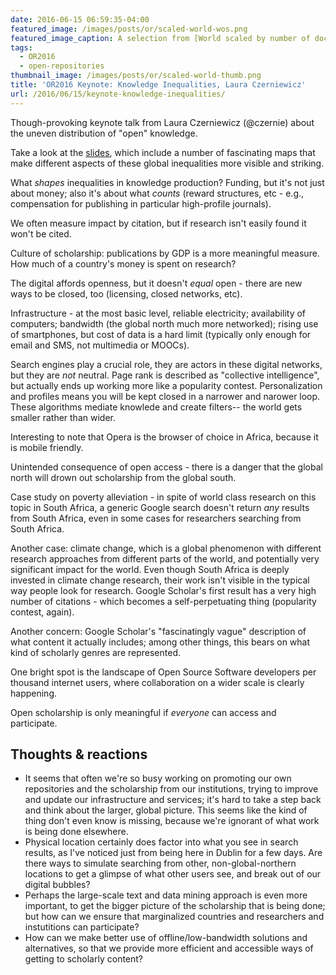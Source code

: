 ```yaml
---
date: 2016-06-15 06:59:35-04:00
featured_image: /images/posts/or/scaled-world-wos.png
featured_image_caption: A selection from [World scaled by number of documents in Web of Science by Authors Living There](http://jalperin.github.io/d3-cartogram/), a [d3.js](http://d3js.org) visualization by Juan Pablo Alperin
tags:
  - OR2016
  - open-repositories
thumbnail_image: /images/posts/or/scaled-world-thumb.png
title: 'OR2016 Keynote: Knowledge Inequalities, Laura Czerniewicz'
url: /2016/06/15/keynote-knowledge-inequalities/
---
```



Though-provoking keynote talk from Laura Czerniewicz (@czernie) about the uneven distribution of "open" knowledge.

Take a look at the [slides](http://www.slideshare.net/laura_Cz/laura-czerniewicz-open-repositories-conference-2016-dublin), which include a number of fascinating maps that make different aspects of these global inequalities more visible and striking.

What *shapes* inequalities in knowledge production?  Funding, but it's not just about money; also it's about what *counts* (reward structures, etc - e.g., compensation for publishing in particular high-profile journals).

We often measure impact by citation, but if research isn't easily found it won't be cited.

Culture of scholarship: publications by GDP is a more meaningful measure.  How much of a country's money is spent on research?

The digital affords openness, but it doesn't *equal* open - there are new ways to be closed, too (licensing, closed networks, etc).

Infrastructure - at the most basic level, reliable electricity; availability of computers; bandwidth (the global north much more networked); rising use of smartphones, but cost of data is a hard limit (typically only enough for email and SMS, not multimedia or MOOCs).

Search engines play a crucial role, they are actors in these digital networks, but they are *not* neutral.  Page rank is described as "collective intelligence", but actually ends up working more like a popularity contest.  Personalization and profiles means you will be kept closed in a narrower and narower loop.  These algorithms mediate knowlede and create filters-- the world gets smaller rather than wider.

Interesting to note that Opera is the browser of choice in Africa, because it is mobile friendly.

Unintended consequence of open access - there is a danger that the global north will drown out scholarship from the global south.

Case study on poverty alleviation - in spite of world class research on this topic in South Africa, a generic Google search doesn't return *any* results from South Africa, even in some cases for researchers searching from South Africa.

Another case: climate change, which is a global phenomenon with different research approaches from different parts of the world, and potentially very significant impact for the world.  Even though South Africa is deeply invested in climate change research, their work isn't visible in the typical way people look for research.  Google Scholar's first result has a very high number of citations - which becomes a self-perpetuating thing (popularity contest, again).

Another concern: Google Scholar's "fascinatingly vague" description of what content it actually includes; among other things, this bears on what kind of scholarly genres are represented.

One bright spot is the landscape of Open Source Software developers per thousand internet users, where collaboration on a wider scale is clearly happening.

Open scholarship is only meaningful if *everyone* can access and participate.

## Thoughts & reactions

 - It seems that often we're so busy working on promoting our own repositories and the scholarship from our institutions, trying to improve and update our infrastructure and services; it's hard to take a step back and think about the larger, global picture.    This seems like the kind of thing don't even know is missing, because we're ignorant of what work is being done elsewhere.
 - Physical location certainly does factor into what you see in search results, as I've noticed just from being here in Dublin for a few days.  Are there ways to simulate searching from other, non-global-northern locations to get a glimpse of what other users see, and break out of our digital bubbles?
 - Perhaps the large-scale text and data mining approach is even more important, to get the bigger picture of the scholarship that is being done; but how can we ensure that marginalized countries and researchers and instutitions can participate?
- How can we make better use of offline/low-bandwidth solutions and alternatives, so that we provide more efficient and accessible ways of getting to scholarly content?